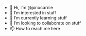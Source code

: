 - 👋 Hi, I’m @jonocarnie
- 👀 I’m interested in stuff
- 🌱 I’m currently learning stuff
- 💞️ I’m looking to collaborate on stuff
- 📫 How to reach me here

<!---
jonocarnie/jonocarnie is a ✨ special ✨ repository because its `README.md` (this file) appears on your GitHub profile.
You can click the Preview link to take a look at your changes.
--->
